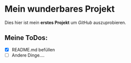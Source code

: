 # Mein wunderbares Projekt
Dies hier ist mein **erstes Projekt** um *GitHub* auszuprobieren.

## Meine ToDos:
- [x] README.md befüllen
- [ ] Andere Dinge....
